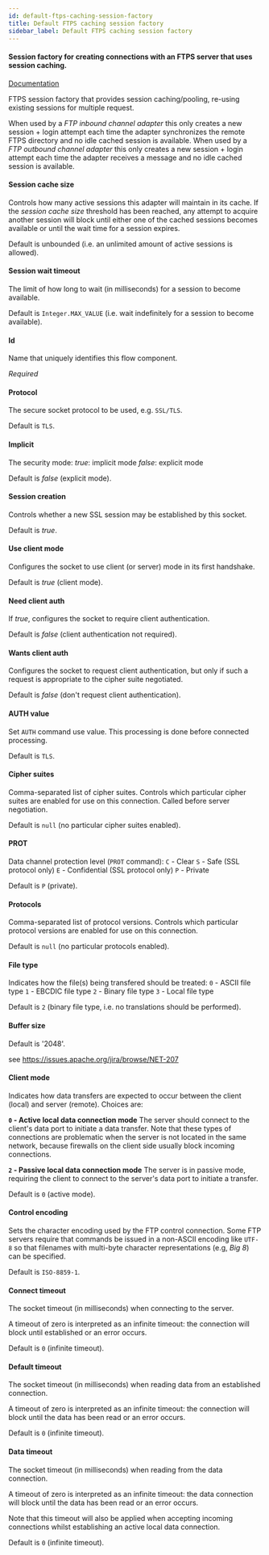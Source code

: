 ```yaml
---
id: default-ftps-caching-session-factory
title: Default FTPS caching session factory
sidebar_label: Default FTPS caching session factory
---
```

#### Session factory for creating connections with an FTPS server that uses session caching.
<a href="http://docs.spring.io/spring-integration/docs/2.1.x/reference/html/ftp.html#ftp-session-factory" target="_blank">Documentation</a>

FTPS session factory that provides session caching/pooling, re-using existing sessions for multiple request.

When used by a <i>FTP inbound channel adapter</i> this only creates a new session + login attempt each time the adapter synchronizes the remote FTPS directory and no idle cached session is available. When used by a <i>FTP outbound channel adapter</i> this only creates a new session + login attempt each time the adapter receives a message and no idle cached session is available.

#### Session cache size
Controls how many active sessions this adapter will maintain in its cache. If the <i>session cache size</i> threshold has been reached, any attempt to acquire another session will block until either one of the cached sessions becomes available or until the wait time for a session expires.

Default is unbounded (i.e. an unlimited amount of active sessions is allowed).

#### Session wait timeout
The limit of how long to wait (in milliseconds) for a session to become available.

Default is <code>Integer.MAX_VALUE</code> (i.e. wait indefinitely for a session to become available).

#### Id
Name that uniquely identifies this flow component.

<i>Required</i>

#### Protocol
The secure socket protocol to be used, e.g. <code>SSL/TLS</code>.

Default is <code>TLS</code>.

#### Implicit
The security mode:
<i>true</i>: implicit mode
<i>false</i>: explicit mode

Default is <i>false</i> (explicit mode).

#### Session creation
Controls whether a new SSL session may be established by this socket.

Default is <i>true</i>.

#### Use client mode
Configures the socket to use client (or server) mode in its first handshake.

Default is <i>true</i> (client mode).

#### Need client auth
If <i>true</i>, configures the socket to require client authentication.

Default is <i>false</i> (client authentication not required).

#### Wants client auth
Configures the socket to request client authentication, but only if such a request is appropriate to the cipher suite negotiated.

Default is <i>false</i> (don't request client authentication).

#### AUTH value
Set <code>AUTH</code> command use value. This processing is done before connected processing.

Default is <code>TLS</code>.

#### Cipher suites
Comma-separated list of cipher suites. Controls which particular cipher suites are enabled for use on this connection. Called before server negotiation.

Default is <code>null</code> (no particular cipher suites enabled).

#### PROT
Data channel protection level (<code>PROT</code> command):
<code>C</code> - Clear
<code>S</code> - Safe (SSL protocol only)
<code>E</code> - Confidential (SSL protocol only)
<code>P</code> - Private

Default is <code>P</code> (private).

#### Protocols
Comma-separated list of protocol versions. Controls which particular protocol versions are enabled for use on this connection.

Default is <code>null</code> (no particular protocols enabled).

#### File type
Indicates how the file(s) being transfered should be treated:
<code>0</code> - ASCII file type
<code>1</code> - EBCDIC file type
<code>2</code> - Binary file type
<code>3</code> - Local file type

Default is <code>2</code> (binary file type, i.e. no translations should be performed).

#### Buffer size
Default is '2048'.

see https://issues.apache.org/jira/browse/NET-207

#### Client mode
Indicates how data transfers are expected to occur between the client (local) and server (remote). Choices are:

<b><code>0</code> - Active local data connection mode</b>
The server should connect to the client's data port to initiate a data transfer. Note that these types of connections are problematic when the server is not located in the same network, because firewalls on the client side usually block incoming connections.

<b><code>2</code> - Passive local data connection mode</b>
The server is in passive mode, requiring the client to connect to the server's data port to initiate a transfer.

Default is <code>0</code> (active mode).

#### Control encoding
Sets the character encoding used by the FTP control connection. Some FTP servers require that commands be issued in a non-ASCII encoding like <code>UTF-8</code> so that filenames with multi-byte character representations (e.g, <i>Big 8</i>) can be specified.

Default is <code>ISO-8859-1</code>.

#### Connect timeout
The socket timeout (in milliseconds) when connecting to the server.

A timeout of zero is interpreted as an infinite timeout: the connection will block until established or an error occurs.

Default is <code>0</code> (infinite timeout).

#### Default timeout
The socket timeout (in milliseconds) when reading data from an established connection.

A timeout of zero is interpreted as an infinite timeout: the connection will block until the data has been read or an error occurs.

Default is <code>0</code> (infinite timeout).

#### Data timeout
The socket timeout (in milliseconds) when reading from the data connection.

A timeout of zero is interpreted as an infinite timeout: the data connection will block until the data has been read or an error occurs.

Note that this timeout will also be applied when accepting incoming connections whilst establishing an active local data connection.

Default is <code>0</code> (infinite timeout).

